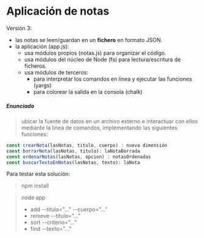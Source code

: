 # Aplicación de notas

Versión 3: 
 + las notas se leen/guardan en un **fichero** en formato JSON.
 + la aplicación (app.js):
   + usa módulos propios (notas.js) para organizar el código.
   + usa módulos del núcleo de Node (fs) para lectura/escritura de ficheros.
   + usa módulos de terceros:
     + para interpretar los comandos en línea y ejecutar las funciones (yargs)
     + para colorear la salida en la consola (chalk)

##### Enunciado
> ubicar la fuente de datos en un archivo externo e interactuar con ellos mediante la línea de comandos, implementando las siguientes funciones:

````javascript
const crearNota(lasNotas, titulo, cuerpo) : nueva dimensión
const borrarNota(lasNotas, titulo): laNotaBorrada
const ordenarNotas(lasNotas, opcion) : notasOrdenadas
const buscarTextoEnNotas(lasNotas, texto): laNota
````

Para testar esta solución:
>npm install

>node app
>+ add --titulo="..." --cuerpo="..."
>+ remove --titulo="..."
>+ sort --criterio="..."
>+ find --texto="..."